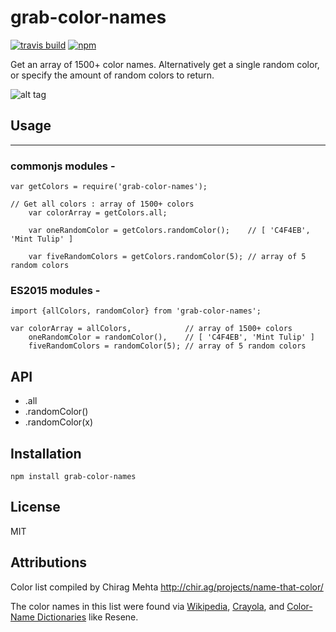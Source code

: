# grab-color-names

[![travis build](https://img.shields.io/travis/marinda-s/grab-color-names.svg?style=flat-square)](https://travis-ci.org/stylecoder/grab-color-names)
[![npm](https://img.shields.io/npm/dm/grab-color-names.svg?style=flat-square)](https://www.npmjs.com/package/grab-color-names)

Get an array of 1500+ color names. Alternatively get a single random color, or specify the amount of random colors to return.

![alt tag](https://images.unsplash.com/photo-1442436575481-b94af86bd2cd?fit=crop&fm=jpg&h=275&ixlib=rb-0.3.5&q=80&w=400)

## Usage
-----

### commonjs modules -

    var getColors = require('grab-color-names');

    // Get all colors : array of 1500+ colors
		var colorArray = getColors.all;

		var oneRandomColor = getColors.randomColor();    // [ 'C4F4EB', 'Mint Tulip' ]

		var fiveRandomColors = getColors.randomColor(5); // array of 5 random colors

### ES2015 modules -

	import {allColors, randomColor} from 'grab-color-names';

	var colorArray = allColors,            // array of 1500+ colors
		oneRandomColor = randomColor(),    // [ 'C4F4EB', 'Mint Tulip' ]
		fiveRandomColors = randomColor(5); // array of 5 random colors

## API

<ul>
<li>.all</li>
<li>.randomColor()</li>
<li>.randomColor(x)</li>
</ul>


Installation
------------

    npm install grab-color-names

License
-------
MIT

Attributions
-------
Color list compiled by Chirag Mehta http://chir.ag/projects/name-that-color/

The color names in this list were found via [Wikipedia](https://en.wikipedia.org/wiki/Lists_of_colors), [Crayola](https://en.wikipedia.org/wiki/List_of_Crayola_crayon_colors), and [Color-Name Dictionaries](http://people.csail.mit.edu/jaffer/Color/Dictionaries.html) like Resene.
